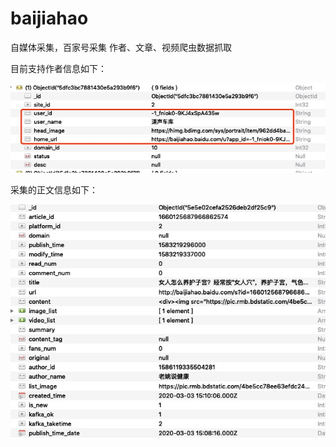 # baijiahao
自媒体采集，百家号采集 作者、文章、视频爬虫数据抓取

目前支持作者信息如下：

<img src=https://github.com/wanlitengfei/baijiahao/blob/master/img/baijiahao_author.jpg>

采集的正文信息如下：

<img src=https://github.com/wanlitengfei/baijiahao/blob/master/img/baijiahao_article.jpg>
